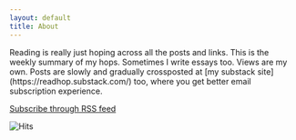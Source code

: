 ```yaml
---
layout: default
title: About
---
```


<p>Reading is really just hoping across all the posts and links. This is the weekly summary of my hops. Sometimes I write essays too. Views are my own. Posts are slowly and gradually crossposted at [my substack site](https://readhop.substack.com/) too, where you get better email subscription experience.</p>

<p><a href="{{ site.baseurl }}/feed.xml">Subscribe through RSS feed</a></p>

<img src="https://hitcounter.pythonanywhere.com/count/tag.svg?url=www.readhop.com"  alt="Hits">